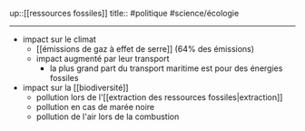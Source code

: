 up::[[ressources fossiles]]
title::
#politique #science/écologie

---

 - impact sur le climat
     - [[émissions de gaz à effet de serre]] (64% des émissions)
     - impact augmenté par leur transport
         - la plus grand part du transport maritime est pour des énergies fossiles
 - impact sur la [[biodiversité]]
     - pollution lors de l'[[extraction des ressources fossiles|extraction]]
     - pollution en cas de marée noire
     - pollution de l'air lors de la combustion
